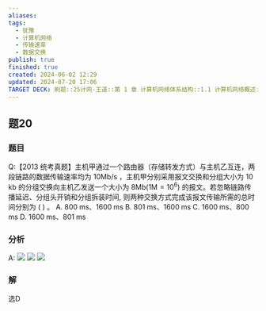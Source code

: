 ```yaml
---
aliases: 
tags:
  - 犹豫
  - 计算机网络
  - 传输速率
  - 数据交换
publish: true
finished: true
created: 2024-06-02 12:29
updated: 2024-07-20 17:06
TARGET DECK: 刷题::25计网-王道::第 1 章 计算机网络体系结构::1.1 计算机网络概述::题20
---
```


## 题20
### 题目
Q:【2013 统考真题】主机甲通过一个路由器（存储转发方式）与主机乙互连，两段链路的数据传输速率均为 ${10}\mathrm{{Mb}}/\mathrm{s}$ ，主机甲分别采用报文交换和分组大小为 ${10}\mathrm{\;{kb}}$ 的分组交换向主机乙发送一个大小为 $8\mathrm{{Mb}}( {1\mathrm{M} = {10}^{6}})$ 的报文。若忽略链路传播延迟、分组头开销和分组拆装时间, 则两种交换方式完成该报文传输所需的总时间分别为 ( ) 。
A. ${800}\mathrm{\;{ms}}、{1600}\mathrm{\;{ms}}$ B. ${801}\mathrm{\;{ms}}、{1600}\mathrm{\;{ms}}$
C. ${1600}\mathrm{\;{ms}}、{800}\mathrm{\;{ms}}$ D. ${1600}\mathrm{\;{ms}}、{801}\mathrm{\;{ms}}$
### 分析
A:
![](https://img.hwenyi.live/202407201711836.webp)
![](https://img.hwenyi.live/202407201711386.webp)
![](https://img.hwenyi.live/202407201711816.webp)
### 解
选D
